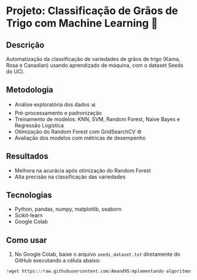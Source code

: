 # Projeto: Classificação de Grãos de Trigo com Machine Learning 🌾

## Descrição
Automatização da classificação de variedades de grãos de trigo (Kama, Rosa e Canadian) usando aprendizado de máquina, com o dataset Seeds do UCI.

## Metodologia
- Análise exploratória dos dados 📊
- Pré-processamento e padronização
- Treinamento de modelos: KNN, SVM, Random Forest, Naive Bayes e Regressão Logística
- Otimização do Random Forest com GridSearchCV ⚙️
- Avaliação dos modelos com métricas de desempenho

## Resultados
- Melhora na acurácia após otimização do Random Forest
- Alta precisão na classificação das variedades

## Tecnologias
- Python, pandas, numpy, matplotlib, seaborn
- Scikit-learn
- Google Colab

## Como usar
1. No Google Colab, baixe o arquivo `seeds_dataset.txt` diretamente do GitHub executando a célula abaixo:

```python
!wget https://raw.githubusercontent.com/Amand95/mplementando-algoritmos-de-Machine-Learning-com-Scikit-learn-/main/seeds_dataset.txt

